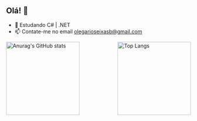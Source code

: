## Olá! 👋

- 🌱 Estudando C# | .NET
- 📫 Contate-me no email olegarioseixasb@gmail.com

<div style="display: flex; justify-content: space-between;">
  <a href="https://github.com/BrenoSeixas/github-readme-stats">
    <img src="https://github-readme-stats.vercel.app/api?username=BrenoSeixas" alt="Anurag's GitHub stats" style="height: 200px;">
  </a>
  <a href="https://github.com/BrenoSeixas/github-readme-stats">
    <img src="https://github-readme-stats.vercel.app/api/top-langs/?username=BrenoSeixas&layout=compact" alt="Top Langs" style="height: 200px;">
  </a>
</div>
